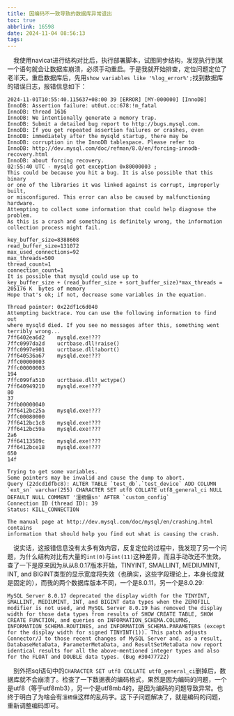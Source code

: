 ```yaml
---
title: 因编码不一致导致的数据库异常退出
toc: true
abbrlink: 16598
date: 2024-11-04 08:56:13
tags:
---
```




&emsp;我使用navicat进行结构对比后，执行部署脚本，试图同步结构，发现执行到某一个语句就会让数据库崩溃，必须手动重启。于是我就开始排查，定位问题定位了老半天。重启数据库后，先用`show variables like '%log_error%';`找到数据库的错误日志，报错信息如下：

```log
2024-11-01T10:55:40.115637+08:00 39 [ERROR] [MY-000000] [InnoDB] InnoDB: Assertion failure: ut0ut.cc:678:!m_fatal
InnoDB: thread 1616
InnoDB: We intentionally generate a memory trap.
InnoDB: Submit a detailed bug report to http://bugs.mysql.com.
InnoDB: If you get repeated assertion failures or crashes, even
InnoDB: immediately after the mysqld startup, there may be
InnoDB: corruption in the InnoDB tablespace. Please refer to
InnoDB: http://dev.mysql.com/doc/refman/8.0/en/forcing-innodb-recovery.html
InnoDB: about forcing recovery.
02:55:40 UTC - mysqld got exception 0x80000003 ;
This could be because you hit a bug. It is also possible that this binary
or one of the libraries it was linked against is corrupt, improperly built,
or misconfigured. This error can also be caused by malfunctioning hardware.
Attempting to collect some information that could help diagnose the problem.
As this is a crash and something is definitely wrong, the information
collection process might fail.

key_buffer_size=8388608
read_buffer_size=131072
max_used_connections=92
max_threads=500
thread_count=1
connection_count=1
It is possible that mysqld could use up to 
key_buffer_size + (read_buffer_size + sort_buffer_size)*max_threads = 205176 K  bytes of memory
Hope that's ok; if not, decrease some variables in the equation.

Thread pointer: 0x22df1c6d040
Attempting backtrace. You can use the following information to find out
where mysqld died. If you see no messages after this, something went
terribly wrong...
7ff6402ea6d2    mysqld.exe!???
7ffc0997da2d    ucrtbase.dll!raise()
7ffc0997e901    ucrtbase.dll!abort()
7ff640536a67    mysqld.exe!???
7ffc00000003    
7ffc00000003    
194    
7ffc099fa510    ucrtbase.dll!_wctype()
7ff640949210    mysqld.exe!???
80    
37    
7ffb00000040    
7ff6412bc25a    mysqld.exe!???
7ffc00080000    
7ff6412bc1c8    mysqld.exe!???
7ff6412bc59a    mysqld.exe!???
2a6    
7ff64113589c    mysqld.exe!???
7ff6412bce18    mysqld.exe!???
650    
14f    

Trying to get some variables.
Some pointers may be invalid and cause the dump to abort.
Query (22dcd1dfbc8): ALTER TABLE `test_db`.`test_device` ADD COLUMN `ext_sn` varchar(255) CHARACTER SET utf8 COLLATE utf8_general_ci NULL DEFAULT NULL COMMENT '澶栭儴sn' AFTER `custom_config`
Connection ID (thread ID): 39
Status: KILL_CONNECTION

The manual page at http://dev.mysql.com/doc/mysql/en/crashing.html contains
information that should help you find out what is causing the crash.
```

&emsp;说实话，这报错信息没有太多有效内容，反复定位的过程中，我发现了另一个问题，为什么结构对比有大量的`int(0)`与`int(11)`这种差异，而且手动改还不生效。查了一下是原来因为从从8.0.17版本开始，TINYINT, SMALLINT, MEDIUMINT, INT, and BIGINT类型的显示宽度将失效（也确实，这些字段理论上，本身长度就是固定的），而我的两个数据库版本不同，一个是8.0.11，另一个是8.0.29:
```
MySQL Server 8.0.17 deprecated the display width for the TINYINT, SMALLINT, MEDIUMINT, INT, and BIGINT data types when the ZEROFILL modifier is not used, and MySQL Server 8.0.19 has removed the display width for those data types from results of SHOW CREATE TABLE, SHOW CREATE FUNCTION, and queries on INFORMATION_SCHEMA.COLUMNS, INFORMATION_SCHEMA.ROUTINES, and INFORMATION_SCHEMA.PARAMETERS (except for the display width for signed TINYINT(1)). This patch adjusts Connector/J to those recent changes of MySQL Server and, as a result, DatabaseMetaData, ParameterMetaData, and ResultSetMetaData now report identical results for all the above-mentioned integer types and also for the FLOAT and DOUBLE data types. (Bug #30477722)
```

&emsp;别外把sql语句中的`CHARACTER SET utf8 COLLATE utf8_general_ci`删掉后，数据库就不会崩溃了。检查了一下数据表的编码格式，果然是因为编码的问题，一个是utf8（等于utf8mb3），另一个是utf8mb4的，是因为编码的问题导致异常。也终于明白了为啥会有`澶栭儴`这样的乱码字。这下子问题解决了，就是编码的问题，重新调整编码即可。